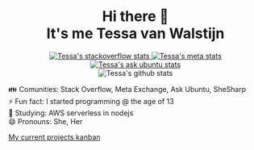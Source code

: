 <h1 align="center">Hi there 👋<br>It's me Tessa van Walstijn</h1>

<p align="center">
  <a href="https://stackoverflow.com/users/7185314/tessavwalstijn">
    <img alt="Tessa's stackoverflow stats" src="http://api.sqbl.me/se/?userId=7185314&seSite=stackoverflow">
  </a>
  <a href="https://meta.stackexchange.com/users/388239/tessavwalstijn">
    <img alt="Tessa's meta stats" src="http://api.sqbl.me/se/?userId=388239&seSite=meta">
  </a>
  <a href="https://askubuntu.com/users/796646/tessavwalstijn">
    <img alt="Tessa's ask ubuntu stats" src="http://api.sqbl.me/se/?userId=796646&seSite=askubuntu">
  </a><br>
  <img alt="Tessa's github stats" src="https://github-readme-stats.vercel.app/api?username=tessavwalstijn&show_icons=true&count_private=true&hide=stars&title_color=f2f2f3&text_color=b4b8bc&icon_color=f2f2f3&bg_color=2d2d2d&hide_border=true"><br>
</p>

👪 Comunities: Stack Overflow, Meta Exchange, Ask Ubuntu, SheSharp  
⚡ Fun fact: I started programming @ the age of 13  
🌱 Studying: AWS serverless in nodejs  
😄 Pronouns: She, Her

[My current projects kanban](https://github.com/users/TessavWalstijn/projects/1)

[//]: <> (
  <img alt="Tessa's github text" src="https://i.ibb.co/zXszQ4H/github-readme-v2.png" width="500px">
)
